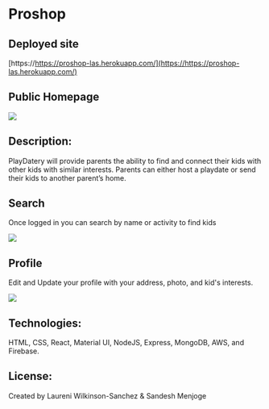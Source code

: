 # Proshop

## Deployed site
[https://https://proshop-las.herokuapp.com/](https://https://proshop-las.herokuapp.com/)

## Public Homepage

![](client/src/assets/Capture.PNG)

## Description:
PlayDatery will provide parents the ability to find and connect their kids with other kids with similar interests. Parents can either host a playdate or send their kids to another parent’s home.

## Search
Once logged in you can search by name or activity to find kids

![](client/src/assets/Homepg.PNG)

## Profile
Edit and Update your profile with your address, photo, and kid's interests.

![](client/src/assets/profile.PNG)

## Technologies:
HTML, CSS, React, Material UI, NodeJS, Express, MongoDB, AWS, and Firebase.

## License:
Created by Laureni Wilkinson-Sanchez & Sandesh Menjoge
